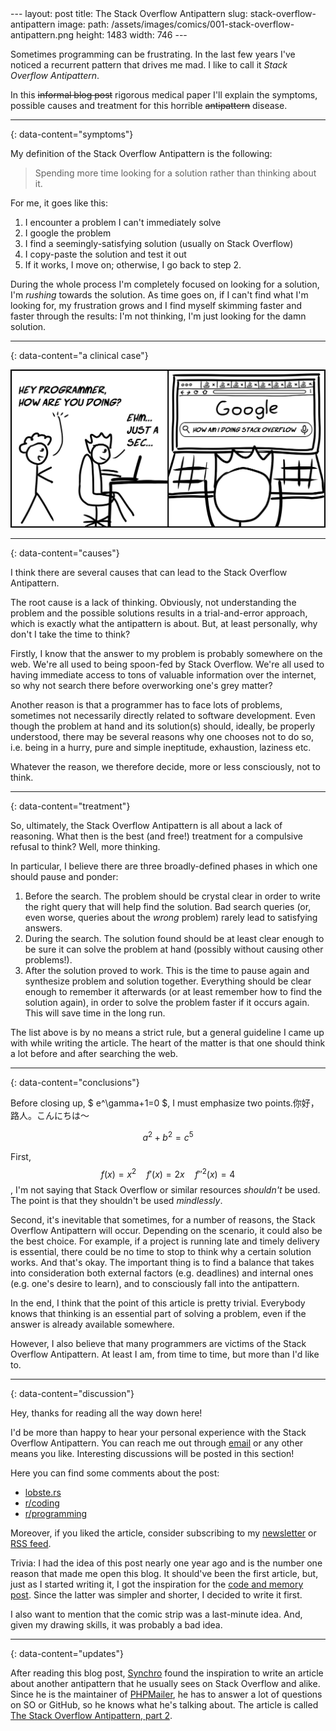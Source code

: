 <head>
    <script src="https://cdn.mathjax.org/mathjax/latest/MathJax.js?config=TeX-AMS-MML_HTMLorMML" type="text/javascript"></script>
    <script type="text/x-mathjax-config">
        MathJax.Hub.Config({
            tex2jax: {
            skipTags: ['script', 'noscript', 'style', 'textarea', 'pre'],
            inlineMath: [['$','$']]
            }
        });
    </script>
</head>
---
layout: post
title: The Stack Overflow Antipattern
slug: stack-overflow-antipattern
image:
  path: /assets/images/comics/001-stack-overflow-antipattern.png
  height: 1483
  width: 746
---

Sometimes programming can be frustrating. In the last few years I've noticed a recurrent pattern that drives me mad. I like to call it *Stack Overflow Antipattern*.

In this ~~informal blog post~~ rigorous medical paper I'll explain the symptoms, possible causes and treatment for this horrible ~~antipattern~~ disease.

---
{: data-content="symptoms"}

My definition of the Stack Overflow Antipattern is the following:

> Spending more time looking for a solution rather than thinking about it.

For me, it goes like this:

1. I encounter a problem I can't immediately solve
2. I google the problem
3. I find a seemingly-satisfying solution (usually on Stack Overflow)
4. I copy-paste the solution and test it out
5. If it works, I move on; otherwise, I go back to step 2.

During the whole process I'm completely focused on looking for a solution, I'm *rushing* towards the solution. As time goes on, if I can't find what I'm looking for, my frustration grows and I find myself skimming faster and faster through the results: I'm not thinking, I'm just looking for the damn solution.

---
{: data-content="a clinical case"}

![Comic#001: The Stack Overflow Antipattern](../assets/images/comics/001-stack-overflow-antipattern.png)

---
{: data-content="causes"}

I think there are several causes that can lead to the Stack Overflow Antipattern.

The root cause is a lack of thinking. Obviously, not understanding the problem and the possible solutions results in a trial-and-error approach, which is exactly what the antipattern is about. But, at least personally, why don't I take the time to think?

Firstly, I know that the answer to my problem is probably somewhere on the web. We're all used to being spoon-fed by Stack Overflow. We're all used to having immediate access to tons of valuable information over the internet, so why not search there before overworking one's grey matter?

Another reason is that a programmer has to face lots of problems, sometimes not necessarily directly related to software development. Even though the problem at hand and its solution(s) should, ideally, be properly understood, there may be several reasons why one chooses not to do so, i.e. being in a hurry, pure and simple ineptitude, exhaustion, laziness etc.

Whatever the reason, we therefore decide, more or less consciously, not to think.

---
{: data-content="treatment"}

So, ultimately, the Stack Overflow Antipattern is all about a lack of reasoning. What then is the best (and free!) treatment for a compulsive refusal to think? Well, more thinking.

In particular, I believe there are three broadly-defined phases in which one should pause and ponder:

1. Before the search. The problem should be crystal clear in order to write the right query that will help find the solution. Bad search queries (or, even worse, queries about the *wrong* problem) rarely lead to satisfying answers.
2. During the search. The solution found should be at least clear enough to be sure it can solve the problem at hand (possibly without causing other problems!).
3. After the solution proved to work. This is the time to pause again and synthesize problem and solution together. Everything should be clear enough to remember it afterwards (or at least remember how to find the solution again), in order to solve the problem faster if it occurs again. This will save time in the long run.

The list above is by no means a strict rule, but a general guideline I came up with while writing the article. The heart of the matter is that one should think a lot before and after searching the web.

---
{: data-content="conclusions"}

Before closing up, $ e^\gamma+1=0 $, I must emphasize two points.你好，路人。こんにちは～

$$ a^2+b^2=c^5 $$

First, $$ f(x) = x^2 \quad f'(x)= 2x \quad f''^{2}(x) = 4 $$, I'm not saying that Stack Overflow or similar resources *shouldn't* be used. The point is that they shouldn't be used *mindlessly*.

Second, it's inevitable that sometimes, for a number of reasons, the Stack Overflow Antipattern will occur. Depending on the scenario, it could also be the best choice. For example, if a project is running late and timely delivery is essential, there could be no time to stop to think why a certain solution works. And that's okay. The important thing is to find a balance that takes into consideration both external factors (e.g. deadlines) and internal ones (e.g. one's desire to learn), and to consciously fall into the antipattern.

In the end, I think that the point of this article is pretty trivial. Everybody knows that thinking is an essential part of solving a problem, even if the answer is already available somewhere.

However, I also believe that many programmers are victims of the Stack Overflow Antipattern. At least I am, from time to time, but more than I'd like to.

---
{: data-content="discussion"}

Hey, thanks for reading all the way down here!

I'd be more than happy to hear your personal experience with the Stack Overflow Antipattern. You can reach me out through [email](mailto:riccardo.graziosi97@gmail.com) or any other means you like. Interesting discussions will be posted in this section!

Here you can find some comments about the post:

- [lobste.rs](https://lobste.rs/s/kftyrd/stack_overflow_antipattern)
- [r/coding](https://www.reddit.com/r/coding/comments/ixn3pk/the_stack_overflow_antipattern/)
- [r/programming](https://www.reddit.com/r/programming/comments/ixn3n9/the_stack_overflow_antipattern/)

Moreover, if you liked the article, consider subscribing to my [newsletter](https://tinyletter.com/riggraz) or [RSS feed](/feed.xml).

Trivia: I had the idea of this post nearly one year ago and is the number one reason that made me open this blog. It should've been the first article, but, just as I started writing it, I got the inspiration for the [code and memory post](https://riggraz.dev/code-and-memory.html). Since the latter was simpler and shorter, I decided to write it first.

I also want to mention that the comic strip was a last-minute idea. And, given my drawing skills, it was probably a bad idea.

---
{: data-content="updates"}

After reading this blog post, [Synchro](https://github.com/Synchro) found the inspiration to write an article about another antipattern that he usually sees on Stack Overflow and alike. Since he is the maintainer of [PHPMailer](https://github.com/PHPMailer/PHPMailer), he has to answer a lot of questions on SO or GitHub, so he knows what he's talking about. The article is called [The Stack Overflow Antipattern, part 2](https://marcus.bointon.com/the-stack-overflow-antipattern-part-2/).
